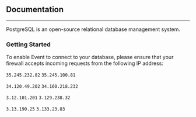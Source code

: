 ## Documentation
----

PostgreSQL is an open-source relational database management system.

### Getting Started

To enable Event to connect to your database, please ensure that your firewall accepts incoming requests from the following IP address:

`35.245.232.82` `35.245.100.81`

`34.120.49.202` `34.160.218.232`

`3.12.101.201` `3.129.238.32`

`3.13.190.25` `3.133.23.83`
